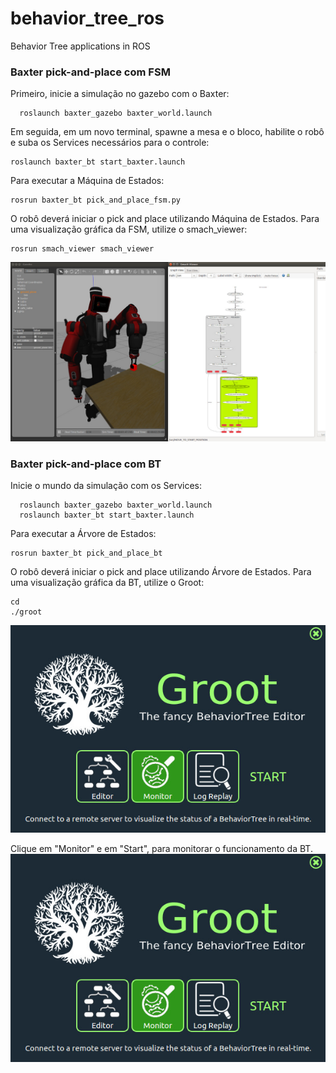 # behavior_tree_ros
Behavior Tree applications in ROS

### Baxter pick-and-place com FSM

Primeiro, inicie a simulação no gazebo com o Baxter:
```
  roslaunch baxter_gazebo baxter_world.launch
```
Em seguida, em um novo terminal, spawne a mesa e o bloco, habilite o robô e suba os Services necessários 
para o controle:
```
roslaunch baxter_bt start_baxter.launch
```
Para executar a Máquina de Estados:
```
rosrun baxter_bt pick_and_place_fsm.py
```
O robô deverá iniciar o pick and place utilizando Máquina de Estados. Para uma visualização gráfica da FSM, utilize o smach_viewer:
```
rosrun smach_viewer smach_viewer
```
![Baxter pick-and-place com FSM.](/img/baxter_fsm.jpeg "Baxter pick-and-place com FSM.")


### Baxter pick-and-place com BT
Inicie o mundo da simulação com os Services:
```
  roslaunch baxter_gazebo baxter_world.launch
  roslaunch baxter_bt start_baxter.launch
```
Para executar a Árvore de Estados:
```
rosrun baxter_bt pick_and_place_bt
```
O robô deverá iniciar o pick and place utilizando Árvore de Estados. Para uma visualização gráfica da BT, utilize o Groot:
```
cd
./groot
```
![Baxter pick-and-place com FSM.](/img/groot.jpeg "Baxter pick-and-place com FSM.")

Clique em "Monitor" e em "Start", para monitorar o funcionamento da BT.
![BT Tree.](/img/groot.jpeg "BT Tree.")
